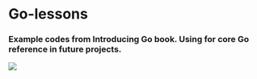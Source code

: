 # Go-lessons
### Example codes from Introducing Go book. Using for core Go reference in future projects. 

<a target="_blank" href="https://www.oreilly.com/library/view/introducing-go/9781491941997/">
<img src="https://learning.oreilly.com/library/cover/9781491941997/250w/"
</a>
